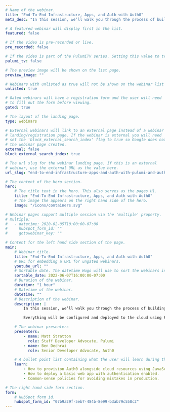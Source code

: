 ```yaml
---
# Name of the webinar.
title: "End-To-End Infrastructure, Apps, and Auth with Auth0"
meta_desc: "In this session, we’ll walk you through the process of building and deploying a web app with React, Express, MongoDB, Auth0, and Pulumi."

# A featured webinar will display first in the list.
featured: false

# If the video is pre-recorded or live.
pre_recorded: false

# If the video is part of the PulumiTV series. Setting this value to true will list the video in the "PulumiTV" section.
pulumi_tv: false

# The preview image will be shown on the list page.
preview_image: ""

# Webinars with unlisted as true will not be shown on the webinar list
unlisted: true

# Gated webinars will have a registration form and the user will need
# to fill out the form before viewing.
gated: true

# The layout of the landing page.
type: webinars

# External webinars will link to an external page instead of a webinar
# landing/registration page. If the webinar is external you will need
# set the 'block_external_search_index' flag to true so Google does not index
# the webinar page created.
external: false
block_external_search_index: true

# The url slug for the webinar landing page. If this is an external
# webinar, use the external URL as the value here.
url_slug: "end-to-end-infrastructure-apps-and-auth-with-pulumi-and-auth0"

# The content of the hero section.
hero:
    # The title text in the hero. This also serves as the pages H1.
    title: "End-To-End Infrastructure, Apps, and Auth with Auth0"
    # The image the appears on the right hand side of the hero.
    image: "/icons/containers.svg"

# Webinar pages support multiple session via the 'multiple' property.
# multiple:
#   - datetime: 2020-02-05T10:00:00-07:00
#     hubspot_form_id: ""
#     gotowebinar_key: ""

# Content for the left hand side section of the page.
main:
    # Webinar title.
    title: "End-To-End Infrastructure, Apps, and Auth with Auth0"
    # URL for embedding a URL for ungated webinars.
    youtube_url: ""
    # Sortable date. The datetime Hugo will use to sort the webinars in date order.
    sortable_date: 2022-06-07T16:00:00-07:00
    # Duration of the webinar.
    duration: "1 hour"
    # Datetime of the webinar.
    datetime: ""
    # Description of the webinar.
    description: |
        In this session, we’ll walk you through the process of building a three-tier web app: a single-page app built with React, a back end consisting of a REST API managed with Express and MongoDB. We’ll also show you how to enable authentication to restrict access to your app.

        Everything will be configured and deployed to the cloud using Pulumi.

    # The webinar presenters
    presenters:
        - name: Matt Stratton
          role: Staff Developer Advocate, Pulumi
        - name: Ben Dechrai
          role: Senior Developer Advocate, Auth0

    # A bullet point list containing what the user will learn during the webinar.
    learn:
        - How to provision Auth0 alongside cloud resources using JavaScript and Pulumi
        - How to deploy a basic web app with authentication enabled.
        - Common-sense policies for avoiding mistakes in production.

# The right hand side form section.
form:
    # HubSpot form id.
    hubspot_form_id: "07b9a29f-5eb7-484b-8e99-b3ab79c558c2"
---
```

